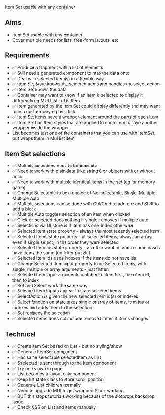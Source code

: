 Item Set usable with any container

Aims
-----------------------------------------

- Item Set usable with any container
- Cover multiple needs for lists, free-form layouts, etc

Requirements
------------

- ✅ Produce a fragment with a list of elements
- ✅ Still need a generated component to map the data onto
- ✅ Deal with selected item(s) in a flexible way
- ✅ Item Set State knows the selected items and handles the select action
- ✅ Item Set knows the data
- ✅ Container may want to know if an item is selected to display it differently eg MUI List -> ListItem
- ✅ Item generated by the Item Set could display differently and may want to in a custom way eg by a tick
- ✅ Item Set items have a wrapper element around the parts of each item
- ✅ Item Set has Item styles that are applied to each item to save another wrapper inside the wrapper
- List becomes just one of the containers that you can use with ItemSet, but wraps them in Mui list item

Item Set selections
-------------------

- ✅ Multiple selections need to be possible
- ✅ Need to work with plain data (like strings) or objects with or without an id
- ✅ Need to work with multiple identical items in the set (eg for memory game)
- ✅ Change Selectable to be a choice of Not selectable, Single, Multiple, Multiple Auto
- ✅ Multiple selections can be done with Ctrl/Cmd to add one and Shift to add a block
- ✅ Multiple Auto toggles selection of an item when clicked
- ✅ Click on selected does nothing if single, removes if multiple auto
- ✅ Selections via UI store id if item has one, index otherwise
- ✅ Selected Item state property - always the most recently selected item
- ✅ Selected Items state property - all selected items, always an array, even if single select, in the order they were selected
- ✅ Selected Item Ids state property - as often want id, and in some cases have items the same (eg letter puzzle)
- ✅ Selected Item Ids uses indexes if the items do not have ids
- ✅ Change Selected Item input property to be Selected Items, with single, multiple or array arguments - just flatten
- ✅ Selected Item input arguments matched to item first, then item id, then to index
- ✅ Set and Select work the same way
- ✅ Selected item inputs appear in state selected items
- ✅ SelectAction is given the new selected item id(s) or indexes
- ✅ Select function on state takes single or array of items, item ids or indexes and adds them to the selection
- ✅ Set replaces the selection
- ✅ Selected items does not include removed items if items changes

Technical
---------

- ✅ Create Item Set based on List - but no styling/show
- ✅ Generate ItemSet component
- ✅ Has same selectable selectedItem as List
- ✅ $selected is sent through to the item component
- ✅ Try on its own in page
- ✅ List becomes a layout only component
- ✅ Keep list state class to store scroll position
- ✅ Generate List children normally
- ✅ Need to upgrade MUI to get wrapped Stack working
- ✅ BUT this stops tutorials working because of the slotprops backdrop issue
- ✅ Check CSS on List and Items manually
